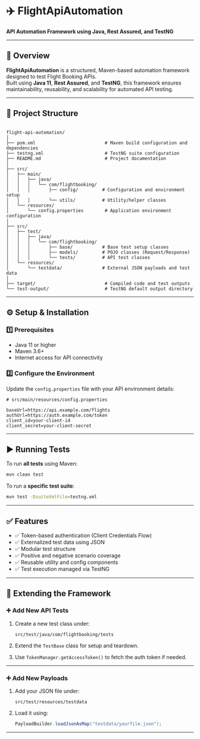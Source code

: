 # ✈️ FlightApiAutomation

**API Automation Framework using Java, Rest Assured, and TestNG**

---

## 📌 Overview

**FlightApiAutomation** is a structured, Maven-based automation framework designed to test Flight Booking APIs.  
Built using **Java 11**, **Rest Assured**, and **TestNG**, this framework ensures maintainability, reusability, and scalability for automated API testing.

---

## 📂 Project Structure

```

flight-api-automation/
│
├── pom.xml                          # Maven build configuration and dependencies
├── testng.xml                       # TestNG suite configuration
├── README.md                        # Project documentation
│
├── src/
│   ├── main/
│   │   ├── java/
│   │   │   └── com/flightbooking/
│   │   │       ├── config/         # Configuration and environment setup
│   │   │       └── utils/          # Utility/helper classes
│   └── resources/
│       └── config.properties        # Application environment configuration
│
├── src/
│   ├── test/
│   │   ├── java/
│   │   │   └── com/flightbooking/
│   │   │       ├── base/           # Base test setup classes
│   │   │       ├── models/         # POJO classes (Request/Response)
│   │   │       └── tests/          # API test classes
│   └── resources/
│       └── testdata/               # External JSON payloads and test data
│
├── target/                          # Compiled code and test outputs
└── test-output/                     # TestNG default output directory

````

---

## ⚙️ Setup & Installation

### 1️⃣ Prerequisites

- Java 11 or higher  
- Maven 3.6+  
- Internet access for API connectivity  

### 2️⃣ Configure the Environment

Update the `config.properties` file with your API environment details:

```properties
# src/main/resources/config.properties

baseUrl=https://api.example.com/flights
authUrl=https://auth.example.com/token
client_id=your-client-id
client_secret=your-client-secret
````

---

## ▶️ Running Tests

To run **all tests** using Maven:

```bash
mvn clean test
```

To run a **specific test suite**:

```bash
mvn test -DsuiteXmlFile=testng.xml
```

---

## ✅ Features

* ✅ Token-based authentication (Client Credentials Flow)
* ✅ Externalized test data using JSON
* ✅ Modular test structure
* ✅ Positive and negative scenario coverage
* ✅ Reusable utility and config components
* ✅ Test execution managed via TestNG

---

## 🔄 Extending the Framework

### ➕ Add New API Tests

1. Create a new test class under:

   ```
   src/test/java/com/flightbooking/tests
   ```

2. Extend the `TestBase` class for setup and teardown.

3. Use `TokenManager.getAccessToken()` to fetch the auth token if needed.

---

### ➕ Add New Payloads

1. Add your JSON file under:

   ```
   src/test/resources/testdata
   ```

2. Load it using:

   ```java
   PayloadBuilder.loadJsonAsMap("testdata/yourfile.json");
   ```

---


